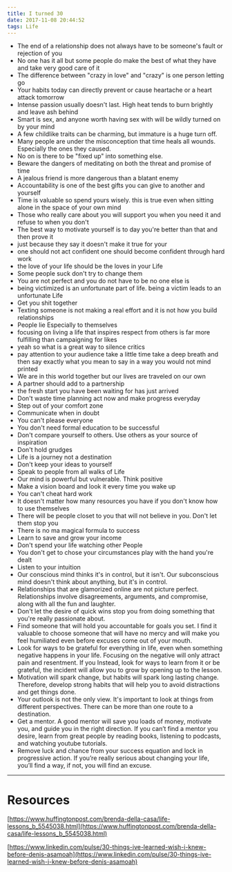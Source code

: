 ```yaml
---
title: I turned 30
date: 2017-11-08 20:44:52
tags: Life
---
```


- The end of a relationship does not always have to be someone's fault or rejection of you
- No one has it all but some people do make the best of what they have and take very good care of it
- The difference between "crazy in love" and "crazy" is one person letting go
- Your habits today can directly prevent or cause heartache or a heart attack tomorrow
- Intense passion usually doesn't last. High heat tends to burn brightly and leave ash behind
- Smart is sex, and anyone worth having sex with will be wildly turned on by your mind
- A few childlike traits can be charming, but immature is a huge turn off.
- Many people are under the misconception that time heals all wounds. Especially the ones they caused.
- No on is there to be "fixed up" into something else.
- Beware the dangers of meditating on both the threat and promise of time
- A jealous friend is more dangerous than a blatant enemy
- Accountability is one of the best gifts you can give to another and yourself
- Time is valuable so spend yours wisely. this is true even when sitting alone in the space of your own mind
- Those who really care about you will support you when you need it and refuse to when you don't
- The best way to motivate yourself is to day you're better than that and then prove it
- just because they say it doesn't make it true for your
- one should not act confident one should become confident through hard work
- the love of your life should be the loves in your Life
- Some people suck don't try to change them
- You are not perfect and you do not have to be no one else is
- being victimized is an unfortunate part of life. being a victim leads to an unfortunate Life
- Get you shit together
- Texting someone is not making a real effort and it is not how you build relationships
- People lie Especially to themselves
- focusing on living a life that inspires respect from others is far more fulfilling than campaigning for likes
- yeah so what is a great way to silence critics
- pay attention to your audience take a little time take a deep breath and then say exactly what you mean to say in a way you would not mind printed
- We are in this world together but our lives are traveled on our own
- A partner should add to a partnership
- the fresh start you have been waiting for has just arrived
- Don't waste time planning act now and make progress everyday
- Step out of your comfort zone
- Communicate when in doubt
- You can't please everyone
- You don't need formal education to be successful
- Don't compare yourself to others. Use others as your source of inspiration
- Don't hold grudges
- Life is a journey not a destination
- Don't keep your ideas to yourself
- Speak to people from all walks of Life
- Our mind is powerful but vulnerable. Think positive
- Make a vision board and look it every time you wake up
- You can't cheat hard work
- It doesn't matter how many resources you have if you don't know how to use themselves
- There will be people closet to you that will not believe in you. Don't let them stop you
- There is no ma magical formula to success
- Learn to save and grow your income
- Don't spend your life watching other People
- You don't get to chose your circumstances play with the hand you're dealt
- Listen to your intuition
- Our conscious mind thinks it's in control, but it isn't. Our subconscious mind doesn't think about anything, but it's in control.
- Relationships that are glamorized online are not picture perfect. Relationships involve disagreements, arguments, and compromise, along with all the fun and laughter.
- Don't let the desire of quick wins stop you from doing something that you're really passionate about.
- Find someone that will hold you accountable for goals you set. I find it valuable to choose someone that will have no mercy and will make you feel humiliated even before excuses come out of your mouth.
- Look for ways to be grateful for everything in life, even when something negative happens in your life. Focusing on the negative will only attract pain and resentment. If you Instead, look for ways to learn from it or be grateful, the incident will allow you to grow by opening up to the lesson.
- Motivation will spark change, but habits will spark long lasting change. Therefore, develop strong habits that will help you to avoid distractions and get things done.
- Your outlook is not the only view. It's important to look at things from different perspectives. There can be more than one route to a destination.
- Get a mentor. A good mentor will save you loads of money, motivate you, and guide you in the right direction. If you can’t find a mentor you desire, learn from great people by reading books, listening to podcasts, and watching youtube tutorials.
- Remove luck and chance from your success equation and lock in progressive action. If you’re really serious about changing your life, you’ll find a way, if not, you will find an excuse.

---
# Resources

[https://www.huffingtonpost.com/brenda-della-casa/life-lessons_b_5545038.html](https://www.huffingtonpost.com/brenda-della-casa/life-lessons_b_5545038.html)

[https://www.linkedin.com/pulse/30-things-ive-learned-wish-i-knew-before-denis-asamoah](https://www.linkedin.com/pulse/30-things-ive-learned-wish-i-knew-before-denis-asamoah)

